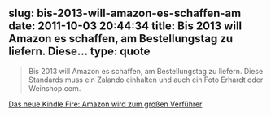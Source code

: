 slug: bis-2013-will-amazon-es-schaffen-am
date: 2011-10-03 20:44:34
title: Bis 2013 will Amazon es schaffen, am Bestellungstag zu liefern. Diese...
type: quote
---

> Bis 2013 will Amazon es schaffen, am Bestellungstag zu liefern. Diese Standards muss ein Zalando einhalten und auch ein Foto Erhardt oder Weinshop.com.

[Das neue Kindle Fire: Amazon wird zum großen Verführer](http://www.faz.net/artikel/C31151/das-neue-kindle-fire-amazon-wird-zum-grossen-verfuehrer-30727315.html)
